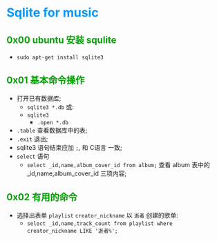 # <font color=#0099ff> **Sqlite for music** </font> 

## <font color=#009A000> 0x00 ubuntu 安装 squlite </font> 

- `sudo apt-get install sqlite3`


## <font color=#009A000> 0x01 基本命令操作 </font> 

-   打开已有数据库;
    - `sqlite3 *.db` 或:
    - `sqlite3`
        - `.open *.db` 
- `.table` 查看数据库中的表;
-  `.exit` 退出;
- sqlite3 语句结束应加 `;`,  和 C语言 一致;
- `select` 语句
    - `select _id,name,album_cover_id from album;` 查看 album 表中的 _id,name,album_cover_id 三项内容;


## <font color=#009A000> 0x02 有用的命令 </font> 

- 选择出表单 `playlist` `creator_nickname` 以 `逝者` 创建的歌单:
    - `select _id,name,track_count from playlist where creator_nickname LIKE '逝者%';`


